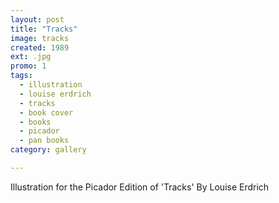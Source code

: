 ```yaml
---
layout: post
title: "Tracks"
image: tracks
created: 1989
ext: .jpg
promo: 1
tags:
  - illustration
  - louise erdrich
  - tracks
  - book cover
  - books
  - picador
  - pan books
category: gallery

---
```

Illustration for the Picador Edition of 'Tracks' By Louise Erdrich
